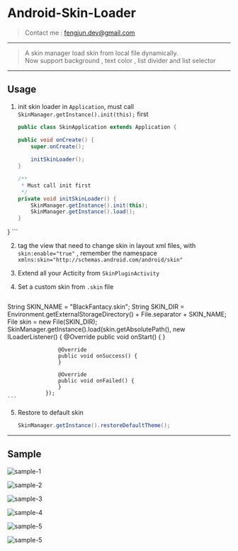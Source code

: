 # Android-Skin-Loader

> Contact me : fengjun.dev@gmail.com

---

> A skin manager load skin from local file dynamically.  
> Now support background , text color , list divider and list selector

---

## Usage

1. init skin loader in `Application`, must call `SkinManager.getInstance().init(this);` first 

    ```java
    public class SkinApplication extends Application {
	
	public void onCreate() {
		super.onCreate();
		
		initSkinLoader();
	}

	/**
	 * Must call init first
	 */
	private void initSkinLoader() {
		SkinManager.getInstance().init(this);
		SkinManager.getInstance().load();
	}
}
    ```

2. tag the view that need to change skin in layout xml files, with `skin:enable="true"` , remember the namespace `xmlns:skin="http://schemas.android.com/android/skin"`

3. Extend all your Acticity from `SkinPluginActivity`


4. Set a custom skin from `.skin` file
    ```java
String SKIN_NAME = "BlackFantacy.skin";
String SKIN_DIR = Environment.getExternalStorageDirectory() + File.separator + SKIN_NAME;
File skin = new File(SKIN_DIR);
SkinManager.getInstance().load(skin.getAbsolutePath(),
				new ILoaderListener() {
					@Override
					public void onStart() {
					}

					@Override
					public void onSuccess() {
					}

					@Override
					public void onFailed() {
					}
				});
    ```

5. Restore to default skin

    ```java
    SkinManager.getInstance().restoreDefaultTheme();
    ```

---

## Sample

![sample-1](https://raw.githubusercontent.com/fengjundev/Android-Skin-Loader/master/sample/image/1.png)
  
  
![sample-2](https://raw.githubusercontent.com/fengjundev/Android-Skin-Loader/master/sample/image/2.png)



![sample-3](https://raw.githubusercontent.com/fengjundev/Android-Skin-Loader/master/sample/image/3.png)



![sample-4](https://raw.githubusercontent.com/fengjundev/Android-Skin-Loader/master/sample/image/4.png)



![sample-5](https://raw.githubusercontent.com/fengjundev/Android-Skin-Loader/master/sample/image/5.png)



![sample-5](https://raw.githubusercontent.com/fengjundev/Android-Skin-Loader/master/sample/image/6.png)
